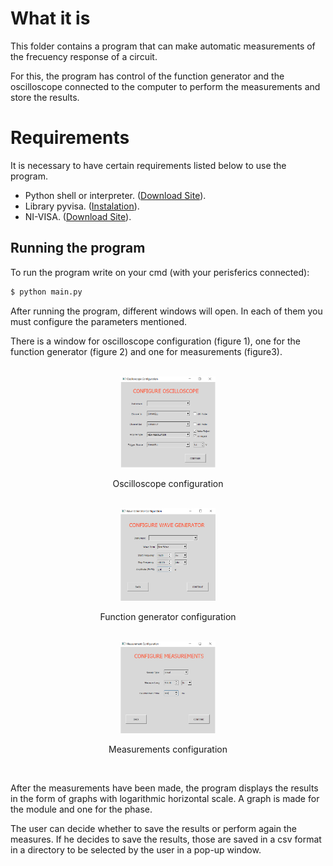 # What it is

This folder contains a program that can make automatic measurements of the frecuency response of a circuit.

For this, the program has control of the function generator and the oscilloscope connected to the computer to perform the measurements and store the results.

# Requirements

It is necessary to have certain requirements listed below to use the program.

- Python shell or interpreter. ([Download Site](https://www.python.org/downloads/)).
- Library pyvisa. ([Instalation](https://pyvisa.readthedocs.io/en/latest/introduction/getting.html)).
- NI-VISA. ([Download Site](https://www.ni.com/es-cr/support/downloads/drivers/download.ni-visa.html#305862)).

## Running the program

To run the program write on your cmd (with your perisferics connected):

```sh
$ python main.py
```

After running the program, different windows will open. In each of them you must configure
the parameters mentioned.

There is a window for oscilloscope configuration
(figure 1), one for the function generator (figure 2) and one for measurements (figure3).

<br>

<div align="center">
<img src="../../images/1.PNG" width="30%">
<p>Oscilloscope configuration</p>
</div>

<br>


<div align="center">
<img src="../../images/2.PNG" width="30%">
<p>Function generator configuration</p>
</div>

<br>

<div align="center">
<img src="../../images/3.PNG" width="30%">
<p>Measurements configuration</p>
</div>
<br>

After the measurements have been made, the program displays the results in the form of graphs with
logarithmic horizontal scale. A graph is made for the module and one for the phase. 

The user can decide whether to save the results or perform again the measures. If he decides to save the results, those are saved in a csv format in a directory to be selected by the user in a pop-up window.